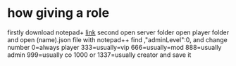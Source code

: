 # how giving a role
firstly download notepad+ [link](https://github.com/notepad-plus-plus/notepad-plus-plus/releases/download/v7.8.8/npp.7.8.8.Installer.exe)
second open server folder
open player folder
and open (name).json file with notepad++
find ,"adminLevel":0, 
and change number
0=always player
333=usually=vip
666=usually=mod
888=usually admin
999=usually co
1000 or 1337=usually creator
and save it
